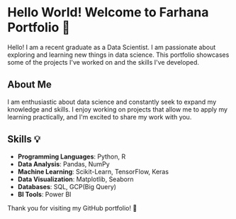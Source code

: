 # Hello World! Welcome to Farhana Portfolio 👋

Hello! I am a recent graduate as a Data Scientist. I am passionate about exploring and learning new things in data science. This portfolio showcases some of the projects I've worked on and the skills I've developed.

## About Me

I am enthusiastic about data science and constantly seek to expand my knowledge and skills. I enjoy working on projects that allow me to apply my learning practically, and I'm excited to share my work with you.


## Skills 💡 

- **Programming Languages**: Python, R
- **Data Analysis**: Pandas, NumPy
- **Machine Learning**: Scikit-Learn, TensorFlow, Keras
- **Data Visualization**: Matplotlib, Seaborn
- **Databases**: SQL, GCP(Big Query)
- **BI Tools**: Power BI



Thank you for visiting my GitHub portfolio! 🌟


<!--
**FarhanaMos/FarhanaMos** is a ✨ _special_ ✨ repository because its `README.md` (this file) appears on your GitHub profile.

Here are some ideas to get you started:

- 🔭 I’m currently working on ...
- 🌱 I’m currently learning ...
- 👯 I’m looking to collaborate on ...
- 🤔 I’m looking for help with ...
- 💬 Ask me about ...
- 📫 How to reach me: ...
- 😄 Pronouns: ...
- ⚡ Fun fact: ...
-->
